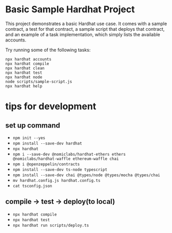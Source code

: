 # Basic Sample Hardhat Project

This project demonstrates a basic Hardhat use case. It comes with a sample contract, a test for that contract, a sample script that deploys that contract, and an example of a task implementation, which simply lists the available accounts.

Try running some of the following tasks:

```shell
npx hardhat accounts
npx hardhat compile
npx hardhat clean
npx hardhat test
npx hardhat node
node scripts/sample-script.js
npx hardhat help
```

# tips for development

## set up command

- `npm init --yes`
- `npm install --save-dev hardhat`
- `npx hardhat`
- `npm i --save-dev @nomiclabs/hardhat-ethers ethers @nomiclabs/hardhat-waffle ethereum-waffle chai`
- `npm i @openzeppelin/contracts`
- `npm install --save-dev ts-node typescript`
- `npm install --save-dev chai @types/node @types/mocha @types/chai`
- `mv hardhat.config.js hardhat.config.ts`
- `cat tsconfig.json`

## compile -> test -> deploy(to local)
- `npx hardhat compile`
- `npx hardhat test`
- `npx hardhat run scripts/deploy.ts`